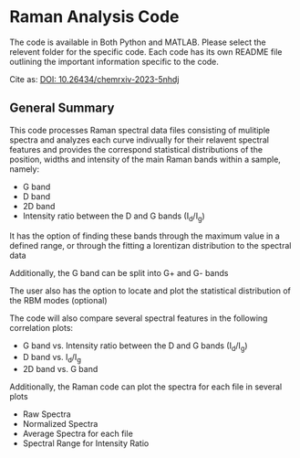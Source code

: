# Raman Analysis Code

The code is available in Both Python and MATLAB. Please select the relevent folder for the specific code. Each code has its own README file outlining the important information specific to the code.


Cite as: [DOI: 10.26434/chemrxiv-2023-5nhdj](https://chemrxiv.org/engage/chemrxiv/article-details/645cc378fb40f6b3ee660d89)

## General Summary

This code processes Raman spectral data files consisting of mulitiple spectra and analyzes each curve indivually for their relavent spectral features and provides the correspond statistical distributions of the position, widths and intensity of the main Raman bands within a sample, namely:

* G band
* D band
* 2D band
* Intensity ratio between the D and G bands (I<sub>d</sub>/I<sub>g</sub>)

It has the option of finding these bands through the maximum value in a defined range, or through the fitting a lorentizan distribution to the spectral data

Additionally, the G band can be split into G+ and G- bands

The user also has the option to locate and plot the statistical distribution of the RBM modes (optional)

The code will also compare several spectral features in the following correlation plots:
* G band vs. Intensity ratio between the D and G bands (I<sub>d</sub>/I<sub>g</sub>)
* D band vs. I<sub>d</sub>/I<sub>g</sub>
* 2D band vs. G band

Additionally, the Raman code can plot the spectra for each file in several plots
* Raw Spectra
* Normalized Spectra
* Average Spectra for each file
* Spectral Range for Intensity Ratio

